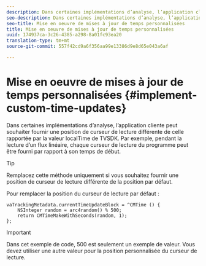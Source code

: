 ```yaml
---
description: Dans certaines implémentations d’analyse, l’application cliente peut souhaiter fournir une position de curseur de lecture différente de celle rapportée par la valeur localTime de TVSDK. Par exemple, pendant la lecture d’un flux linéaire, chaque curseur de lecture du programme peut être fourni par rapport à son temps de début.
seo-description: Dans certaines implémentations d’analyse, l’application cliente peut souhaiter fournir une position de curseur de lecture différente de celle rapportée par la valeur localTime de TVSDK. Par exemple, pendant la lecture d’un flux linéaire, chaque curseur de lecture du programme peut être fourni par rapport à son temps de début.
seo-title: Mise en oeuvre de mises à jour de temps personnalisées
title: Mise en oeuvre de mises à jour de temps personnalisées
uuid: 174937ca-3c26-4385-a298-8a01fc93ea20
translation-type: tm+mt
source-git-commit: 557f42cd9a6f356aa99e13386d9e8d65e043a6af

---
```



# Mise en oeuvre de mises à jour de temps personnalisées {#implement-custom-time-updates}

Dans certaines implémentations d’analyse, l’application cliente peut souhaiter fournir une position de curseur de lecture différente de celle rapportée par la valeur localTime de TVSDK. Par exemple, pendant la lecture d’un flux linéaire, chaque curseur de lecture du programme peut être fourni par rapport à son temps de début.

>[!TIP]
>
>Remplacez cette méthode uniquement si vous souhaitez fournir une position de curseur de lecture différente de la position par défaut.

Pour remplacer la position du curseur de lecture par défaut :

```
vaTrackingMetadata.currentTimeUpdateBlock = ^CMTime () { 
    NSInteger random = arc4random() % 500;  
    return CMTimeMakeWithSeconds(random, 1); 
};
```

>[!IMPORTANT]
>
>Dans cet exemple de code, 500 est seulement un exemple de valeur. Vous devez utiliser une autre valeur pour la position personnalisée du curseur de lecture.